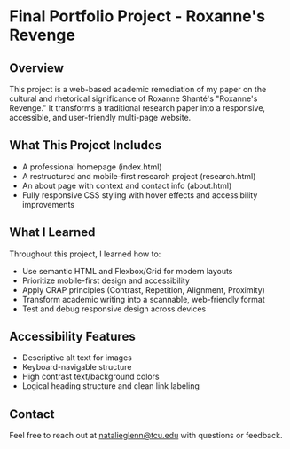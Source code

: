 # Final Portfolio Project - Roxanne's Revenge

## Overview
This project is a web-based academic remediation of my paper on the cultural and rhetorical significance of Roxanne Shanté's "Roxanne's Revenge." It transforms a traditional research paper into a responsive, accessible, and user-friendly multi-page website.

## What This Project Includes
- A professional homepage (index.html)
- A restructured and mobile-first research project (research.html)
- An about page with context and contact info (about.html)
- Fully responsive CSS styling with hover effects and accessibility improvements

## What I Learned
Throughout this project, I learned how to:
- Use semantic HTML and Flexbox/Grid for modern layouts
- Prioritize mobile-first design and accessibility
- Apply CRAP principles (Contrast, Repetition, Alignment, Proximity)
- Transform academic writing into a scannable, web-friendly format
- Test and debug responsive design across devices

## Accessibility Features
- Descriptive alt text for images
- Keyboard-navigable structure
- High contrast text/background colors
- Logical heading structure and clean link labeling

## Contact
Feel free to reach out at natalieglenn@tcu.edu with questions or feedback.
